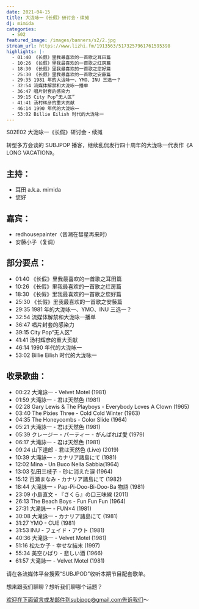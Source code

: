 ```yaml
---
date: 2021-04-15
title: 大泷咏一《长假》研讨会・续摊
dj: mimida
categories:
  - S02
featured_image: /images/banners/s2/2.jpg
stream_url: https://www.lizhi.fm/1913563/5173257961761595398
highlights: |-
  - 01:40 《长假》里我最喜欢的一首歌之耳田篇
  - 10:26 《长假》里我最喜欢的一首歌之红房篇
  - 18:30 《长假》里我最喜欢的一首歌之您好篇
  - 25:30 《长假》里我最喜欢的一首歌之安藤篇
  - 29:35 1981 年的大泷咏一、YMO、INU 三选一？
  - 32:54 流媒体解禁和大泷咏一播单
  - 36:47 唱片封套的感染力
  - 39:15 City Pop“无人区”
  - 41:41 汤村辉彦的重大贡献
  - 46:14 1990 年代的大泷咏一
  - 53:02 Billie Eilish 时代的大泷咏一
---
```


S02E02 大泷咏一《长假》研讨会・续摊

转型多方会谈的 SUBJPOP 播客，继续乱侃发行四十周年的大泷咏一代表作《A LONG VACATION》。

## 主持：

- 耳田 a.k.a. mimida
- 您好

## 嘉宾：

- redhousepainter（音潮在彗星再来时）
- 安藤小子（复调）

## 部分要点：

- 01:40 《长假》里我最喜欢的一首歌之耳田篇
- 10:26 《长假》里我最喜欢的一首歌之红房篇
- 18:30 《长假》里我最喜欢的一首歌之您好篇
- 25:30 《长假》里我最喜欢的一首歌之安藤篇
- 29:35 1981 年的大泷咏一、YMO、INU 三选一？
- 32:54 流媒体解禁和大泷咏一播单
- 36:47 唱片封套的感染力
- 39:15 City Pop“无人区”
- 41:41 汤村辉彦的重大贡献
- 46:14 1990 年代的大泷咏一
- 53:02 Billie Eilish 时代的大泷咏一

## 收录歌曲：

- 00:22 大滝詠一 - Velvet Motel (1981)
- 01:59 大滝詠一 - 君は天然色 (1981)
- 02:28 Gary Lewis & The Playboys - Everybody Loves A Clown (1965)
- 03:40 The Pixies Three - Cold Cold Winter (1963)
- 04:35 The Honeycombs - Color Slide (1964)
- 05:21 大滝詠一 - 君は天然色 (1981)
- 05:39 クレージー・パーティー - がんばれば愛 (1979)
- 06:17 大滝詠一 - 君は天然色 (1981)
- 09:24 山下達郎 - 君は天然色 (Live) (2019)
- 10:39 大滝詠一 - カナリア諸島にて (1981)
- 12:02 Mina - Un Buco Nella Sabbia(1964)
- 13:03 弘田三枝子 - 砂に消えた涙 (1964)
- 15:12 百瀬まなみ - カナリア諸島にて (1982)
- 18:44 大滝詠一 - Pap-Pi-Doo-Bi-Doo-Ba 物語 (1981)
- 23:09 小島直文 - 『さくら』の口三味線 (2011)
- 26:13 The Beach Boys - Fun Fun Fun (1964)
- 27:31 大滝詠一 - FUN×4 (1981)
- 30:08 大滝詠一 - カナリア諸島にて (1981)
- 31:27 YMO - CUE (1981)
- 31:53 INU - フェイド・アウト (1981)
- 40:36 大滝詠一 - Velvet Motel (1981)
- 51:16 松たか子 - 幸せな結末 (1997)
- 55:34 美空ひばり - 悲しい酒 (1966)
- 61:57 大滝詠一 - Velvet Motel (1981)

请在各流媒体平台搜索“SUBJPOD”收听本期节目配套歌单。

想来跟我们聊聊？想听我们聊哪个话题？

欢迎在下面留言或发邮件到subjpop@gmail.com告诉我们〜
